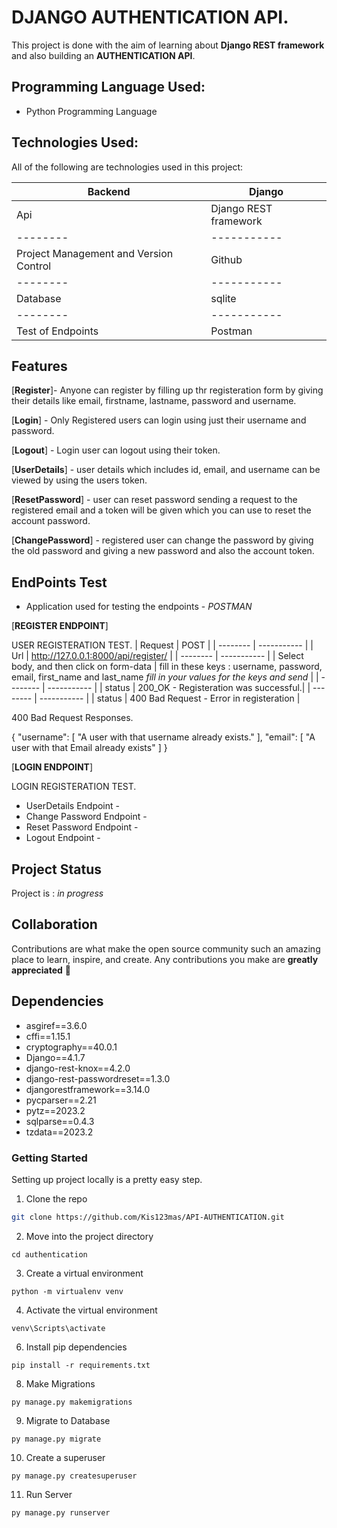 # DJANGO AUTHENTICATION API.
This project is done with the aim of learning about **Django REST framework** and also building an **AUTHENTICATION API**.

## Programming Language Used:
* Python Programming Language

## Technologies Used:
All of the following are technologies used in this project:

| Backend | Django |
| -------- | ----------- |
| Api | Django REST framework |
| -------- | ----------- |
| Project Management and Version Control | Github |
| -------- | ----------- |
| Database | sqlite |
| -------- | ----------- |
| Test of Endpoints | Postman |

## Features
[__Register__]- Anyone can register by filling up thr registeration form by giving their details like email, firstname, lastname, password and username.

[__Login__] - Only Registered users can login using just their username and password.

[__Logout__] - Login user can logout using their token.

[__UserDetails__] - user details which includes id, email, and username can be viewed by using the users token.

[__ResetPassword__] - user can reset password sending a request to the registered email and a token will be given which you can use to reset the account password.

[__ChangePassword__] - registered user can change the password by giving the old password and giving a new password and also the account token.


## EndPoints Test
* Application used for testing the endpoints - *POSTMAN*

[__REGISTER ENDPOINT__]

USER REGISTERATION TEST. 
| Request | POST |
| -------- | ----------- |
| Url | http://127.0.0.1:8000/api/register/ |
| -------- | ----------- |
| Select body, and then click on form-data | fill in these keys  : username, password, email, first_name and last_name *fill in your values for the keys and send* |
| -------- | ----------- |
| status | 200_OK - Registeration was successful.|
| -------- | ----------- |
| status | 400 Bad Request - Error in registeration |


400 Bad Request Responses.

{
    "username": [
        "A user with that username already exists."
    ],
    "email": [
        "A user with that Email already exists"
    ]
}


[__LOGIN ENDPOINT__]

LOGIN REGISTERATION TEST.


* UserDetails Endpoint - 
* Change Password Endpoint - 
* Reset Password Endpoint - 
* Logout Endpoint - 

## Project Status
Project is : *in progress*

## Collaboration 
Contributions are what make the open source community such an amazing place to learn, inspire, and create. Any contributions you make are **greatly appreciated** 🤝

## Dependencies
* asgiref==3.6.0
* cffi==1.15.1
* cryptography==40.0.1
* Django==4.1.7
* django-rest-knox==4.2.0
* django-rest-passwordreset==1.3.0
* djangorestframework==3.14.0     
* pycparser==2.21
* pytz==2023.2
* sqlparse==0.4.3
* tzdata==2023.2
### Getting Started
Setting up project locally is a pretty easy step.

1. Clone the repo
  ```sh
  git clone https://github.com/Kis123mas/API-AUTHENTICATION.git
  ```
2. Move into the project directory
  ```
  cd authentication
  ```
3. Create a virtual environment
  ```
  python -m virtualenv venv 
  ```
4. Activate the virtual environment
  ```
  venv\Scripts\activate
  ```
6. Install pip dependencies
  ```
  pip install -r requirements.txt
  ```
8. Make Migrations
  ```
  py manage.py makemigrations
  ```
9. Migrate to Database
  ```
  py manage.py migrate
  ```
10. Create a superuser
   ```
   py manage.py createsuperuser
   ```
11. Run Server
   ```
   py manage.py runserver
   ```

<br/>
